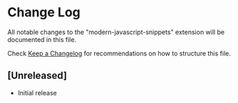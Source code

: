# Change Log

All notable changes to the "modern-javascript-snippets" extension will be
documented in this file.

Check [Keep a Changelog](http://keepachangelog.com/) for recommendations on how
to structure this file.

## [Unreleased]

- Initial release
